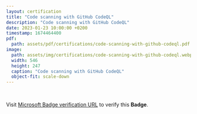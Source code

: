 ```yaml
---
layout: certification
title: "Code scanning with GitHub CodeQL"
description: "Code scanning with GitHub CodeQL"
date: 2023-01-23 10:00:00 +0200
timestamp: 1674464400
pdf:
  path: assets/pdf/certifications/code-scanning-with-github-codeql.pdf
image:
  path: assets/img/certifications/code-scanning-with-github-codeql.webp
  width: 546
  height: 247
  caption: "Code scanning with GitHub CodeQL"
  object-fit: scale-down
---
```


<br />

<p class="lead text-center">
  Visit <a href="https://learn.microsoft.com/en-us/training/achievements/learn.code-scanning-with-github-codeql.badge?username=char0n">Microsoft Badge verification URL</a> to verify this <strong>Badge</strong>.
</p>
